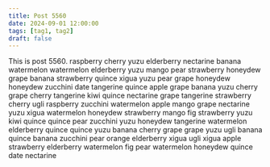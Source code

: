 ```yaml
---
title: Post 5560
date: 2024-09-01 12:00:00
tags: [tag1, tag2]
draft: false
---
```

This is post 5560.
raspberry
cherry
yuzu
elderberry
nectarine
banana
watermelon
watermelon
elderberry
yuzu
mango
pear
strawberry
honeydew
grape
banana
strawberry
quince
xigua
yuzu
pear
grape
honeydew
honeydew
zucchini
date
tangerine
quince
apple
grape
banana
yuzu
cherry
grape
cherry
tangerine
kiwi
quince
nectarine
grape
tangerine
strawberry
cherry
ugli
raspberry
zucchini
watermelon
apple
mango
grape
nectarine
yuzu
xigua
watermelon
honeydew
strawberry
mango
fig
strawberry
yuzu
kiwi
quince
quince
pear
zucchini
yuzu
honeydew
tangerine
watermelon
elderberry
quince
quince
yuzu
banana
cherry
grape
grape
yuzu
ugli
banana
quince
banana
zucchini
pear
orange
elderberry
xigua
ugli
xigua
apple
strawberry
elderberry
watermelon
fig
pear
watermelon
honeydew
quince
date
nectarine
